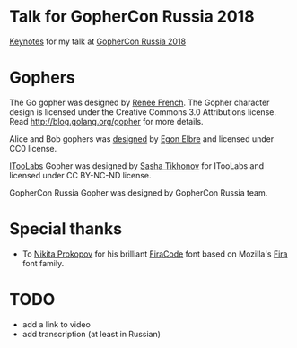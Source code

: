 # Talk for GopherCon Russia 2018

[Keynotes](gophercon-russia-2018-itoolabs-talk.pdf) for my talk at [GopherCon Russia 2018](https://www.gophercon-russia.ru/en)

# Gophers

The Go gopher was designed by [Renee French](http://reneefrench.blogspot.com/). The Gopher character design is licensed under the Creative Commons 3.0 Attributions license. Read http://blog.golang.org/gopher for more details.

Alice and Bob gophers was [designed](https://github.com/egonelbre/gophers) by [Egon Elbre](https://github.com/egonelbre) and licensed under CC0 license.

[ITooLabs](https://itoolabs.com/en) Gopher was designed by [Sasha Tikhonov](http://sashatikhonov.com/en/) for ITooLabs and licensed under CC BY-NC-ND license.

GopherCon Russia Gopher was designed by GopherCon Russia team.

# Special thanks

- To [Nikita Prokopov](https://github.com/tonsky) for his brilliant [FiraCode](https://github.com/tonsky/FiraCode) font based on Mozilla's [Fira](https://github.com/mozilla/Fira) font family.

# TODO

- add a link to video
- add transcription (at least in Russian)
